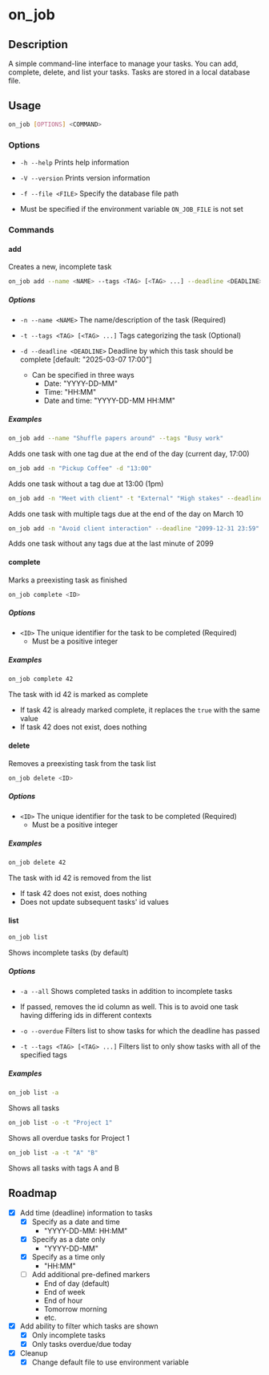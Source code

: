 # on_job
## Description
A simple command-line interface to manage your tasks.
You can add, complete, delete, and list your tasks. Tasks are stored in a local database file.

## Usage
```bash
on_job [OPTIONS] <COMMAND>
```
### Options
- `-h --help`
Prints help information

- `-V --version`
Prints version information

- `-f --file <FILE>`
Specify the database file path
- Must be specified if the environment variable `ON_JOB_FILE` is not set

### Commands
#### add
Creates a new, incomplete task
```bash
on_job add --name <NAME> --tags <TAG> [<TAG> ...] --deadline <DEADLINE>
```
##### Options
- `-n --name <NAME>`
The name/description of the task (Required)

- `-t --tags <TAG> [<TAG> ...]`
Tags categorizing the task (Optional)

- `-d --deadline <DEADLINE>`
Deadline by which this task should be complete [default: "2025-03-07 17:00"]
    - Can be specified in three ways
        - Date: "YYYY-DD-MM"
        - Time: "HH:MM"
        - Date and time: "YYYY-DD-MM HH:MM"

##### Examples
```bash
on_job add --name "Shuffle papers around" --tags "Busy work"
```
Adds one task with one tag due at the end of the day (current day, 17:00)

```bash
on_job add -n "Pickup Coffee" -d "13:00"
```
Adds one task without a tag due at 13:00 (1pm)

```bash
on_job add -n "Meet with client" -t "External" "High stakes" --deadline "2025-03-10"
```
Adds one task with multiple tags due at the end of the day on March 10

```bash
on_job add -n "Avoid client interaction" --deadline "2099-12-31 23:59"
```
Adds one task without any tags due at the last minute of 2099

#### complete
Marks a preexisting task as finished
```bash
on_job complete <ID>
```
##### Options
- `<ID>`
The unique identifier for the task to be completed (Required)
    - Must be a positive integer

##### Examples
```bash
on_job complete 42
```
The task with id 42 is marked as complete
- If task 42 is already marked complete, it replaces the `true` with the same value
- If task 42 does not exist, does nothing


#### delete
Removes a preexisting task from the task list
```bash
on_job delete <ID>
```
##### Options
- `<ID>`
The unique identifier for the task to be completed (Required)
    - Must be a positive integer

##### Examples
```bash
on_job delete 42
```
The task with id 42 is removed from the list
- If task 42 does not exist, does nothing
- Does not update subsequent tasks' id values

#### list
```bash
on_job list
```
Shows incomplete tasks (by default)

##### Options
- `-a --all`
Shows completed tasks in addition to incomplete tasks
- If passed, removes the id column as well. This is to avoid one
task having differing ids in different contexts

- `-o --overdue`
Filters list to show tasks for which the deadline has passed

- `-t --tags <TAG> [<TAG> ...]`
Filters list to only show tasks with all of the specified tags

##### Examples

```bash
on_job list -a
```
Shows all tasks

```bash
on_job list -o -t "Project 1"
```
Shows all overdue tasks for Project 1

```bash
on_job list -a -t "A" "B"
```
Shows all tasks with tags A and B

## Roadmap
- [x] Add time (deadline) information to tasks
    - [x] Specify as a date and time
        - "YYYY-DD-MM: HH:MM"
    - [x] Specify as a date only
        - "YYYY-DD-MM"
    - [x] Specify as a time only
        - "HH:MM"
    - [ ] Add additional pre-defined markers
        - End of day (default)
        - End of week
        - End of hour
        - Tomorrow morning
        - etc.
- [x] Add ability to filter which tasks are shown
    - [x] Only incomplete tasks
    - [x] Only tasks overdue/due today
- [x] Cleanup
    - [x] Change default file to use environment variable
